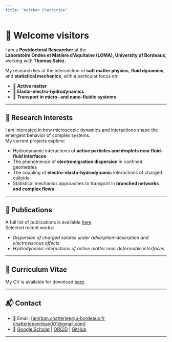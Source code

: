 ```yaml
---
title: "Anirban Chatterjee"
---
```


# 👋 Welcome visitors

I am a **Postdoctoral Researcher** at the  
**Laboratoire Ondes et Matière d'Aquitaine (LOMA), University of Bordeaux**,  
working with **Thomas Salez**.  

My research lies at the intersection of **soft matter physics**, **fluid dynamics**, and **statistical mechanics**, with a particular focus on:

- 🧩 **Active matter**  
- 🌊 **Elasto-electro-hydrodynamics**   
- 🔬 **Transport in micro- and nano-fluidic systems**  

---

## 🔬 Research Interests
I am interested in how microscopic dynamics and interactions shape the emergent behavior of complex systems.  
My current projects explore:
- Hydrodynamic interactions of **active particles and droplets near fluid–fluid interfaces**  
- The phenomenon of **electromigration dispersion** in confined geometries
- The coupling of **electro-elasto-hydrodynamic** interactions of charged colloids 
- Statistical mechanics approaches to transport in **branched networks and complex flows**  

---

## 📄 Publications
A full list of publications is available [here](/publications/).  
Selected recent works:
- *Dispersion of charged solutes under adsorption–desorption and electroviscous effects*  
- *Hydrodynamic interactions of active matter near deformable interfaces*  

---

## 📑 Curriculum Vitae
My CV is available for download [here](/files/CV.pdf).  

---

## 📬 Contact
- 📧 Email: [anirban.chatterjee@u-bordeaux.fr, chatterjeeanirban001@gmail.com]  
- 🔗 [Google Scholar](https://scholar.google.com/) | [ORCID](https://orcid.org/) | [GitHub](https://github.com/anirbanchatterjee)  

---
